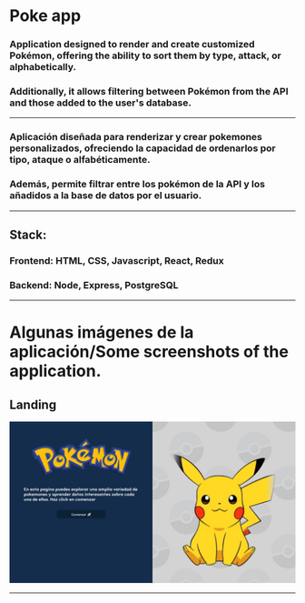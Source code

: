 <h1>Poke app</h1>
<h3>Application designed to render and create customized Pokémon, offering the ability to sort them by type, attack, or alphabetically.</h3>
<h3>Additionally, it allows filtering between Pokémon from the API and those added to the user's database.</h3>
<hr/>
<h3>Aplicación diseñada para renderizar y crear pokemones personalizados, ofreciendo la capacidad de ordenarlos por tipo, ataque o alfabéticamente.</h3> 
<h3>Además, permite filtrar entre los pokémon de la API y los añadidos a la base de datos por el usuario.</h3>
<hr/>
<h2>Stack:</h4>
<h3>Frontend: HTML, CSS, Javascript, React, Redux</h3>
<h3>Backend: Node, Express, PostgreSQL</h3>
<hr />
<h1>Algunas imágenes de la aplicación/Some screenshots of the application.</h1>
<h2>Landing</h2>
<img src="./client/public/screens/landing.png" alt="" />
<hr />
